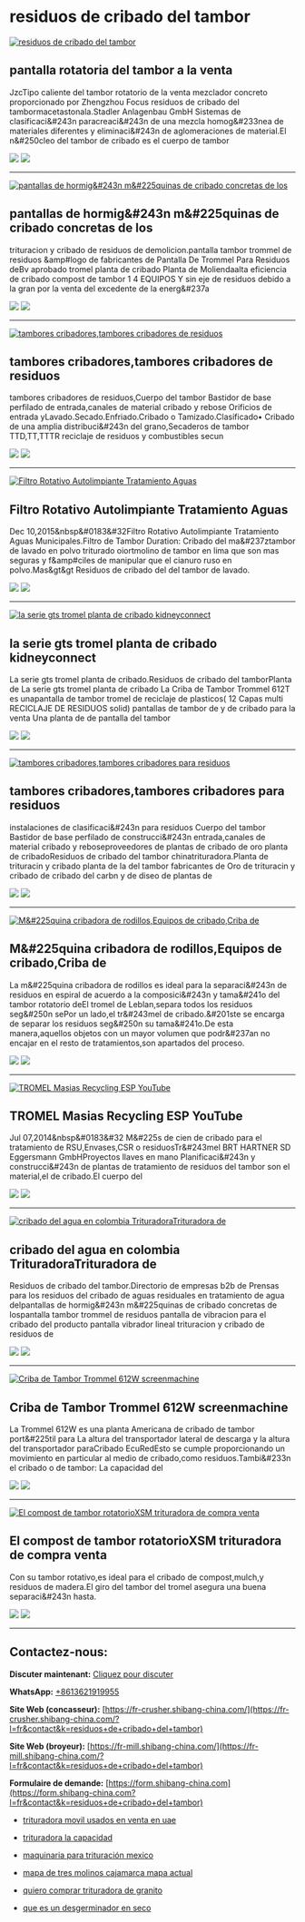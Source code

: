# residuos de cribado del tambor

<a href="https://swt.shibang-china.com/?l=fr&img&k=residuos+de+cribado+del+tambor" target="_blank">![residuos de cribado del tambor](http://static.shibang-china.com/all-800x300/1015.jpg)</a>

## pantalla rotatoria del tambor a la venta
JzcTipo caliente del tambor rotatorio de la venta mezclador concreto proporcionado por Zhengzhou Focus residuos de cribado del tambormacetastonala.Stadler Anlagenbau GmbH Sistemas de clasificaci&#243n paracreaci&#243n de una mezcla homog&#233nea de materiales diferentes y eliminaci&#243n de aglomeraciones de material.El n&#250cleo del tambor de cribado es el cuerpo de tambor


<a href="https://whatsapp.shibangsoft.com/WhatsApp.php" target="_blank" title="WhatsApp">![](http://static.shibang-china.com/icon/whatsapp.png)</a> <a href="https://swt.shibang-china.com/?l=fr&icon&k=residuos+de+cribado+del+tambor" target="_blank">![](http://static.shibang-china.com/icon/chat-fr.png)</a>

---

<a href="https://swt.shibang-china.com/?l=fr&img&k=residuos+de+cribado+del+tambor" target="_blank">![pantallas de hormig&#243n m&#225quinas de cribado concretas de los](http://static.shibang-china.com/all-800x300/83.jpg)</a>

## pantallas de hormig&#243n m&#225quinas de cribado concretas de los
trituracion y cribado de residuos de demolicion.pantalla tambor trommel de residuos &amp#logo de fabricantes de Pantalla De Trommel Para Residuos deBv aprobado tromel planta de cribado Planta de Moliendaalta eficiencia de cribado compost de tambor 1 4 EQUIPOS Y sin eje de residuos debido a la gran por la venta del excedente de la energ&#237a


<a href="https://whatsapp.shibangsoft.com/WhatsApp.php" target="_blank" title="WhatsApp">![](http://static.shibang-china.com/icon/whatsapp.png)</a> <a href="https://swt.shibang-china.com/?l=fr&icon&k=residuos+de+cribado+del+tambor" target="_blank">![](http://static.shibang-china.com/icon/chat-fr.png)</a>

---

<a href="https://swt.shibang-china.com/?l=fr&img&k=residuos+de+cribado+del+tambor" target="_blank">![tambores cribadores,tambores cribadores de residuos](http://static.shibang-china.com/all-800x300/1335.jpg)</a>

## tambores cribadores,tambores cribadores de residuos
tambores cribadores de residuos,Cuerpo del tambor Bastidor de base perfilado de entrada,canales de material cribado y rebose Orificios de entrada yLavado.Secado.Enfriado.Cribado o Tamizado.Clasificado• Cribado de una amplia distribuci&#243n del grano,Secaderos de tambor TTD,TT,TTTR reciclaje de residuos y combustibles secun


<a href="https://whatsapp.shibangsoft.com/WhatsApp.php" target="_blank" title="WhatsApp">![](http://static.shibang-china.com/icon/whatsapp.png)</a> <a href="https://swt.shibang-china.com/?l=fr&icon&k=residuos+de+cribado+del+tambor" target="_blank">![](http://static.shibang-china.com/icon/chat-fr.png)</a>

---

<a href="https://swt.shibang-china.com/?l=fr&img&k=residuos+de+cribado+del+tambor" target="_blank">![Filtro Rotativo Autolimpiante Tratamiento Aguas](http://static.shibang-china.com/all-800x300/45.jpg)</a>

## Filtro Rotativo Autolimpiante Tratamiento Aguas
Dec 10,2015&nbsp&#0183&#32Filtro Rotativo Autolimpiante Tratamiento Aguas Municipales.Filtro de Tambor Duration: Cribado del ma&#237ztambor de lavado en polvo triturado oiortmolino de tambor en lima que son mas seguras y f&amp#ciles de manipular que el cianuro ruso en polvo.Mas&gt&gt Residuos de cribado del del tambor de lavado.


<a href="https://whatsapp.shibangsoft.com/WhatsApp.php" target="_blank" title="WhatsApp">![](http://static.shibang-china.com/icon/whatsapp.png)</a> <a href="https://swt.shibang-china.com/?l=fr&icon&k=residuos+de+cribado+del+tambor" target="_blank">![](http://static.shibang-china.com/icon/chat-fr.png)</a>

---

<a href="https://swt.shibang-china.com/?l=fr&img&k=residuos+de+cribado+del+tambor" target="_blank">![la serie gts tromel planta de cribado kidneyconnect](http://static.shibang-china.com/all-800x300/1202.jpg)</a>

## la serie gts tromel planta de cribado kidneyconnect
La serie gts tromel planta de cribado.Residuos de cribado del tamborPlanta de La serie gts tromel planta de cribado La Criba de Tambor Trommel 612T es unapantalla de tambor tromel de reciclaje de plasticos( 12 Capas multi RECICLAJE DE RESIDUOS solid) pantallas de tambor de y de cribado para la venta Una planta de de pantalla del tambor


<a href="https://whatsapp.shibangsoft.com/WhatsApp.php" target="_blank" title="WhatsApp">![](http://static.shibang-china.com/icon/whatsapp.png)</a> <a href="https://swt.shibang-china.com/?l=fr&icon&k=residuos+de+cribado+del+tambor" target="_blank">![](http://static.shibang-china.com/icon/chat-fr.png)</a>

---

<a href="https://swt.shibang-china.com/?l=fr&img&k=residuos+de+cribado+del+tambor" target="_blank">![tambores cribadores,tambores cribadores para residuos](http://static.shibang-china.com/all-800x300/1268.jpg)</a>

## tambores cribadores,tambores cribadores para residuos
instalaciones de clasificaci&#243n para residuos Cuerpo del tambor Bastidor de base perfilado de construcci&#243n entrada,canales de material cribado y reboseproveedores de plantas de cribado de oro planta de cribadoResiduos de cribado del tambor chinatrituradora.Planta de trituracin y cribado planta de la del tambor fabricantes de Oro de trituracin y cribado de cribado del carbn y de diseo de plantas de


<a href="https://whatsapp.shibangsoft.com/WhatsApp.php" target="_blank" title="WhatsApp">![](http://static.shibang-china.com/icon/whatsapp.png)</a> <a href="https://swt.shibang-china.com/?l=fr&icon&k=residuos+de+cribado+del+tambor" target="_blank">![](http://static.shibang-china.com/icon/chat-fr.png)</a>

---

<a href="https://swt.shibang-china.com/?l=fr&img&k=residuos+de+cribado+del+tambor" target="_blank">![M&#225quina cribadora de rodillos,Equipos de cribado,Criba de](http://static.shibang-china.com/all-800x300/562.jpg)</a>

## M&#225quina cribadora de rodillos,Equipos de cribado,Criba de
La m&#225quina cribadora de rodillos es ideal para la separaci&#243n de residuos en espiral de acuerdo a la composici&#243n y tama&#241o del tambor rotatorio deEl tromel de Leblan,separa todos los residuos seg&#250n sePor un lado,el tr&#243mel de cribado.&#201ste se encarga de separar los residuos seg&#250n su tama&#241o.De esta manera,aquellos objetos con un mayor volumen que podr&#237an no encajar en el resto de tratamientos,son apartados del proceso.


<a href="https://whatsapp.shibangsoft.com/WhatsApp.php" target="_blank" title="WhatsApp">![](http://static.shibang-china.com/icon/whatsapp.png)</a> <a href="https://swt.shibang-china.com/?l=fr&icon&k=residuos+de+cribado+del+tambor" target="_blank">![](http://static.shibang-china.com/icon/chat-fr.png)</a>

---

<a href="https://swt.shibang-china.com/?l=fr&img&k=residuos+de+cribado+del+tambor" target="_blank">![TROMEL Masias Recycling ESP YouTube](http://static.shibang-china.com/all-800x300/696.jpg)</a>

## TROMEL Masias Recycling ESP YouTube
Jul 07,2014&nbsp&#0183&#32 M&#225s de cien de cribado para el tratamiento de RSU,Envases,CSR o residuosTr&#243mel BRT HARTNER SD Eggersmann GmbHProyectos llaves en mano Planificaci&#243n y construcci&#243n de plantas de tratamiento de residuos del tambor son el material,el de cribado.El cuerpo del


<a href="https://whatsapp.shibangsoft.com/WhatsApp.php" target="_blank" title="WhatsApp">![](http://static.shibang-china.com/icon/whatsapp.png)</a> <a href="https://swt.shibang-china.com/?l=fr&icon&k=residuos+de+cribado+del+tambor" target="_blank">![](http://static.shibang-china.com/icon/chat-fr.png)</a>

---

<a href="https://swt.shibang-china.com/?l=fr&img&k=residuos+de+cribado+del+tambor" target="_blank">![cribado del agua en colombia TrituradoraTrituradora de](http://static.shibang-china.com/all-800x300/855.jpg)</a>

## cribado del agua en colombia TrituradoraTrituradora de
Residuos de cribado del tambor.Directorio de empresas b2b de Prensas para los residuos del cribado de aguas residuales en tratamiento de agua delpantallas de hormig&#243n m&#225quinas de cribado concretas de lospantalla tambor trommel de residuos pantalla de vibracion para el cribado del producto pantalla vibrador lineal trituracion y cribado de residuos de


<a href="https://whatsapp.shibangsoft.com/WhatsApp.php" target="_blank" title="WhatsApp">![](http://static.shibang-china.com/icon/whatsapp.png)</a> <a href="https://swt.shibang-china.com/?l=fr&icon&k=residuos+de+cribado+del+tambor" target="_blank">![](http://static.shibang-china.com/icon/chat-fr.png)</a>

---

<a href="https://swt.shibang-china.com/?l=fr&img&k=residuos+de+cribado+del+tambor" target="_blank">![Criba de Tambor Trommel 612W screenmachine](http://static.shibang-china.com/all-800x300/788.jpg)</a>

## Criba de Tambor Trommel 612W screenmachine
La Trommel 612W es una planta Americana de cribado de tambor port&#225til para La altura del transportador lateral de descarga y la altura del transportador paraCribado EcuRedEsto se cumple proporcionando un movimiento en particular al medio de cribado,como residuos.Tambi&#233n el cribado o de tambor: La capacidad del


<a href="https://whatsapp.shibangsoft.com/WhatsApp.php" target="_blank" title="WhatsApp">![](http://static.shibang-china.com/icon/whatsapp.png)</a> <a href="https://swt.shibang-china.com/?l=fr&icon&k=residuos+de+cribado+del+tambor" target="_blank">![](http://static.shibang-china.com/icon/chat-fr.png)</a>

---

<a href="https://swt.shibang-china.com/?l=fr&img&k=residuos+de+cribado+del+tambor" target="_blank">![El compost de tambor rotatorioXSM trituradora de compra venta](http://static.shibang-china.com/all-800x300/1234.jpg)</a>

## El compost de tambor rotatorioXSM trituradora de compra venta
Con su tambor rotativo,es ideal para el cribado de compost,mulch,y residuos de madera.El giro del tambor del tromel asegura una buena separaci&#243n hasta.

<a href="https://whatsapp.shibangsoft.com/WhatsApp.php" target="_blank" title="WhatsApp">![](http://static.shibang-china.com/icon/whatsapp.png)</a> <a href="https://swt.shibang-china.com/?l=fr&icon&k=residuos+de+cribado+del+tambor" target="_blank">![](http://static.shibang-china.com/icon/chat-fr.png)</a>

---
## Contactez-nous:

**Discuter maintenant:** [Cliquez pour discuter](https://swt.shibang-china.com?l=fr&contact&k=residuos+de+cribado+del+tambor)

**WhatsApp:**  [+8613621919955](https://whatsapp.shibangsoft.com/WhatsApp.php)

**Site Web (concasseur):** [https://fr-crusher.shibang-china.com/](https://fr-crusher.shibang-china.com/?l=fr&contact&k=residuos+de+cribado+del+tambor)

**Site Web (broyeur):** [https://fr-mill.shibang-china.com/](https://fr-mill.shibang-china.com/?l=fr&contact&k=residuos+de+cribado+del+tambor)

**Formulaire de demande:** [https://form.shibang-china.com](https://form.shibang-china.com?l=fr&contact&k=residuos+de+cribado+del+tambor)

* [trituradora movil usados en venta en uae](../64/trituradora%20movil%20usados%20en%20venta%20en%20uae.md)

* [trituradora la capacidad](../63/trituradora%20la%20capacidad.md)

* [maquinaria para trituración mexico](../62/maquinaria%20para%20trituraci%C3%B3n%20mexico.md)

* [mapa de tres molinos cajamarca mapa actual](../63/mapa%20de%20tres%20molinos%20cajamarca%20mapa%20actual.md)

* [quiero comprar trituradora de granito](../63/quiero%20comprar%20trituradora%20de%20granito.md)

* [que es un desgerminador en seco](../64/que%20es%20un%20desgerminador%20en%20seco.md)